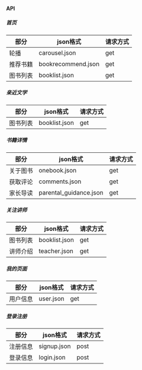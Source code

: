 #### API

##### 首页
| 部分 | json格式 | 请求方式 |
| ------ | ------ | ------ |
| 轮播 | carousel.json | get |
| 推荐书籍 | bookrecommend.json | get |
| 图书列表 | booklist.json | get |

##### 亲近文学
| 部分 | json格式 | 请求方式 |
| ------ | ------ | ------ |
| 图书列表 | booklist.json | get |

##### 书籍详情
| 部分 | json格式 | 请求方式 |
| ------ | ------ | ------ |
| 关于图书 | onebook.json | get |
| 获取评论 | comments.json | get |
| 家长导读 | parental_guidance.json | get |

##### 关注讲师
| 部分 | json格式 | 请求方式 |
| ------ | ------ | ------ |
| 图书列表 | booklist.json | get |
| 讲师介绍 | teacher.json | get |

##### 我的页面
| 部分 | json格式 | 请求方式 |
| ------ | ------ | ------ |
| 用户信息 | user.json | get |

##### 登录注册
| 部分 | json格式 | 请求方式 |
| ------ | ------ | ------ |
| 注册信息 | signup.json | post |
| 登录信息 | login.json | post |
